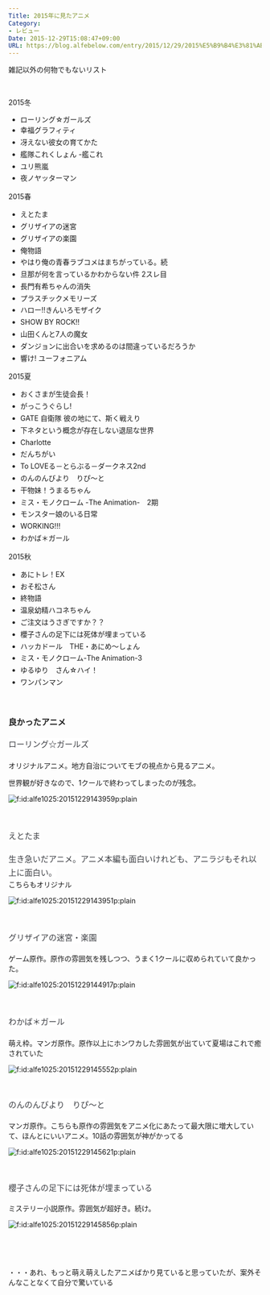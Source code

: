 ```yaml
---
Title: 2015年に見たアニメ
Category:
- レビュー
Date: 2015-12-29T15:08:47+09:00
URL: https://blog.alfebelow.com/entry/2015/12/29/2015%E5%B9%B4%E3%81%AB%E8%A6%8B%E3%81%9F%E3%82%A2%E3%83%8B%E3%83%A1
---
```


<p>雑記以外の何物でもないリスト</p>
<p> </p>
<p>2015冬</p>
<ul>
<li>ローリング☆ガールズ</li>
<li><span style="line-height: 1.7;">幸福グラフィティ</span></li>
<li><span style="line-height: 1.7;">冴えない彼女の育てかた</span></li>
<li><span style="line-height: 1.7;">艦隊これくしょん -艦これ</span></li>
<li><span style="line-height: 1.7;">ユリ熊嵐</span></li>
<li><span style="line-height: 1.7;">夜ノヤッターマン</span></li>
</ul>
<p>2015春</p>
<ul>
<li><span style="line-height: 1.7;">えとたま</span></li>
<li><span style="line-height: 1.7;">グリザイアの迷宮</span></li>
<li><span style="line-height: 1.7;">グリザイアの楽園</span></li>
<li><span style="line-height: 1.7;">俺物語</span></li>
<li><span style="line-height: 1.7;">やはり俺の青春ラブコメはまちがっている。続</span></li>
<li><span style="line-height: 1.7;">旦那が何を言っているかわからない件 2スレ目</span></li>
<li><span style="line-height: 1.7;">長門有希ちゃんの消失</span></li>
<li><span style="line-height: 1.7;">プラスチックメモリーズ</span></li>
<li><span style="line-height: 1.7;">ハロー!!きんいろモザイク</span></li>
<li><span style="line-height: 1.7;">SHOW BY ROCK!!</span></li>
<li><span style="line-height: 1.7;">山田くんと7人の魔女</span></li>
<li><span style="line-height: 1.7;">ダンジョンに出合いを求めるのは間違っているだろうか</span></li>
<li><span style="line-height: 1.7;">響け! ユーフォニアム</span></li>
</ul>
<p>2015夏</p>
<ul>
<li><span style="line-height: 1.7;">おくさまが生徒会長！</span></li>
<li><span style="line-height: 1.7;">がっこうぐらし! </span></li>
<li><span style="line-height: 1.7;">GATE 自衛隊 彼の地にて、斯く戦えり</span></li>
<li><span style="line-height: 1.7;">下ネタという概念が存在しない退屈な世界</span></li>
<li><span style="line-height: 1.7;">Charlotte</span></li>
<li><span style="line-height: 1.7;">だんちがい</span></li>
<li><span style="line-height: 1.7;">To LOVEる－とらぶる－ダークネス2nd</span></li>
<li><span style="line-height: 1.7;">のんのんびより　りぴ～と</span></li>
<li><span style="line-height: 1.7;">干物妹！うまるちゃん</span></li>
<li><span style="line-height: 1.7;">ミス・モノクローム -The Animation-　2期</span></li>
<li><span style="line-height: 1.7;">モンスター娘のいる日常</span></li>
<li><span style="line-height: 1.7;">WORKING!!!</span></li>
<li><span style="line-height: 1.7;">わかば＊ガール</span></li>
</ul>
<p>2015秋</p>
<ul>
<li><span style="line-height: 1.7;">あにトレ！EX</span></li>
<li><span style="line-height: 1.7;">おそ松さん</span></li>
<li><span style="line-height: 1.7;">終物語</span></li>
<li><span style="line-height: 1.7;">温泉幼精ハコネちゃん</span></li>
<li><span style="line-height: 1.7;">ご注文はうさぎですか？？</span></li>
<li><span style="line-height: 1.7;">櫻子さんの足下には死体が埋まっている</span></li>
<li><span style="line-height: 1.7;">ハッカドール　THE・あにめ～しょん</span></li>
<li><span style="line-height: 1.7;">ミス・モノクローム-The Animation-3</span></li>
<li><span style="line-height: 1.7;">ゆるゆり　さん☆ハイ！</span></li>
<li><span style="line-height: 1.7;">ワンパンマン</span></li>
</ul>
<p> </p>

### 良かったアニメ

<h4><span style="color: #3d3f44; font-family: 'Helvetica Neue', Helvetica, Arial, 'ヒラギノ角ゴ Pro W3', 'Hiragino Kaku Gothic Pro', メイリオ, Meiryo, 'ＭＳ Ｐゴシック', 'MS PGothic', sans-serif; font-size: 16px; font-style: normal; font-variant: normal; font-weight: normal; letter-spacing: normal; line-height: 27.2px; orphans: auto; text-align: left; text-indent: 0px; text-transform: none; white-space: normal; widows: 1; word-spacing: 0px; -webkit-text-stroke-width: 0px; display: inline !important; float: none; background-color: #ffffff;">ローリング☆ガールズ</span></h4>
<p>オリジナルアニメ。地方自治についてモブの視点から見るアニメ。</p>
<p>世界観が好きなので、1クールで終わってしまったのが残念。</p>
<p><img class="hatena-fotolife" title="f:id:alfe1025:20151229143959p:plain" src="http://cdn-ak.f.st-hatena.com/images/fotolife/a/alfe1025/20151229/20151229143959.png" alt="f:id:alfe1025:20151229143959p:plain" /></p>
<p> </p>
<h4><span style="color: #3d3f44; font-family: 'Helvetica Neue', Helvetica, Arial, 'ヒラギノ角ゴ Pro W3', 'Hiragino Kaku Gothic Pro', メイリオ, Meiryo, 'ＭＳ Ｐゴシック', 'MS PGothic', sans-serif; font-size: 16px; font-style: normal; font-variant: normal; font-weight: normal; letter-spacing: normal; line-height: 27.2px; orphans: auto; text-align: left; text-indent: 0px; text-transform: none; white-space: normal; widows: 1; word-spacing: 0px; -webkit-text-stroke-width: 0px; display: inline !important; float: none; background-color: #ffffff;">えとたま</span></h4>
<p><span style="color: #3d3f44; font-family: 'Helvetica Neue', Helvetica, Arial, 'ヒラギノ角ゴ Pro W3', 'Hiragino Kaku Gothic Pro', メイリオ, Meiryo, 'ＭＳ Ｐゴシック', 'MS PGothic', sans-serif; font-size: 16px; font-style: normal; font-variant: normal; font-weight: normal; letter-spacing: normal; line-height: 27.2px; orphans: auto; text-align: left; text-indent: 0px; text-transform: none; white-space: normal; widows: 1; word-spacing: 0px; -webkit-text-stroke-width: 0px; display: inline !important; float: none; background-color: #ffffff;">生き急いだアニメ。アニメ本編も面白いけれども、アニラジもそれ以上に面白い。<br /></span>こちらもオリジナル</p>
<p><img class="hatena-fotolife" title="f:id:alfe1025:20151229143951p:plain" src="http://cdn-ak.f.st-hatena.com/images/fotolife/a/alfe1025/20151229/20151229143951.png" alt="f:id:alfe1025:20151229143951p:plain" /></p>
<p> </p>
<h4><span style="color: #3d3f44; font-family: 'Helvetica Neue', Helvetica, Arial, 'ヒラギノ角ゴ Pro W3', 'Hiragino Kaku Gothic Pro', メイリオ, Meiryo, 'ＭＳ Ｐゴシック', 'MS PGothic', sans-serif; font-size: 16px; font-style: normal; font-variant: normal; font-weight: normal; letter-spacing: normal; line-height: 27.2px; orphans: auto; text-align: left; text-indent: 0px; text-transform: none; white-space: normal; widows: 1; word-spacing: 0px; -webkit-text-stroke-width: 0px; display: inline !important; float: none; background-color: #ffffff;">グリザイアの迷宮・楽園<br /></span></h4>
<p>ゲーム原作。原作の雰囲気を残しつつ、うまく1クールに収められていて良かった。</p>
<p><img class="hatena-fotolife" title="f:id:alfe1025:20151229144917p:plain" src="http://cdn-ak.f.st-hatena.com/images/fotolife/a/alfe1025/20151229/20151229144917.png" alt="f:id:alfe1025:20151229144917p:plain" /></p>
<p> </p>
<h4><span style="color: #3d3f44; font-family: 'Helvetica Neue', Helvetica, Arial, 'ヒラギノ角ゴ Pro W3', 'Hiragino Kaku Gothic Pro', メイリオ, Meiryo, 'ＭＳ Ｐゴシック', 'MS PGothic', sans-serif; font-size: 16px; font-style: normal; font-variant: normal; font-weight: normal; letter-spacing: normal; line-height: 27.2px; orphans: auto; text-align: left; text-indent: 0px; text-transform: none; white-space: normal; widows: 1; word-spacing: 0px; -webkit-text-stroke-width: 0px; display: inline !important; float: none; background-color: #ffffff;">わかば＊ガール</span></h4>
<p>萌え枠。マンガ原作。原作以上にホンワカした雰囲気が出ていて夏場はこれで癒されていた</p>
<p><img class="hatena-fotolife" title="f:id:alfe1025:20151229145552p:plain" src="http://cdn-ak.f.st-hatena.com/images/fotolife/a/alfe1025/20151229/20151229145552.png" alt="f:id:alfe1025:20151229145552p:plain" /></p>
<p> </p>
<h4><span style="color: #3d3f44; font-family: 'Helvetica Neue', Helvetica, Arial, 'ヒラギノ角ゴ Pro W3', 'Hiragino Kaku Gothic Pro', メイリオ, Meiryo, 'ＭＳ Ｐゴシック', 'MS PGothic', sans-serif; font-size: 16px; font-style: normal; font-variant: normal; font-weight: normal; letter-spacing: normal; line-height: 24px; orphans: auto; text-align: start; text-indent: 0px; text-transform: none; white-space: normal; widows: 1; word-spacing: 0px; -webkit-text-stroke-width: 0px; display: inline !important; float: none; background-color: #ffffff;">のんのんびより　りぴ～と</span></h4>
<p>マンガ原作。こちらも原作の雰囲気をアニメ化にあたって最大限に増大していて、ほんとにいいアニメ。10話の雰囲気が神がかってる</p>
<p><img class="hatena-fotolife" title="f:id:alfe1025:20151229145621p:plain" src="http://cdn-ak.f.st-hatena.com/images/fotolife/a/alfe1025/20151229/20151229145621.png" alt="f:id:alfe1025:20151229145621p:plain" /></p>
<p> </p>
<h4><span style="color: #3d3f44; font-family: 'Helvetica Neue', Helvetica, Arial, 'ヒラギノ角ゴ Pro W3', 'Hiragino Kaku Gothic Pro', メイリオ, Meiryo, 'ＭＳ Ｐゴシック', 'MS PGothic', sans-serif; font-size: 16px; font-style: normal; font-variant: normal; font-weight: normal; letter-spacing: normal; line-height: 24px; orphans: auto; text-align: left; text-indent: 0px; text-transform: none; white-space: normal; widows: 1; word-spacing: 0px; -webkit-text-stroke-width: 0px; display: inline !important; float: none; background-color: #ffffff;">櫻子さんの足下には死体が埋まっている</span></h4>
<p>ミステリー小説原作。雰囲気が超好き。続け。</p>
<p><img class="hatena-fotolife" title="f:id:alfe1025:20151229145856p:plain" src="http://cdn-ak.f.st-hatena.com/images/fotolife/a/alfe1025/20151229/20151229145856.png" alt="f:id:alfe1025:20151229145856p:plain" /></p>
<p> </p>
<p> </p>
<p>・・・あれ、もっと萌え萌えしたアニメばかり見ていると思っていたが、案外そんなことなくて自分で驚いている</p>
<p> </p>

